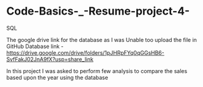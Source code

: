 # Code-Basics-_-Resume-project-4-
SQL 


The google drive link for the database as I was Unable too upload the file in GitHub
Database link - https://drive.google.com/drive/folders/1pJHRpFYq0qGGsHB6-SvfFakJ02JnA9fX?usp=share_link

In this project I was asked to perform few analysis to compare the sales based upon the year using the database 
